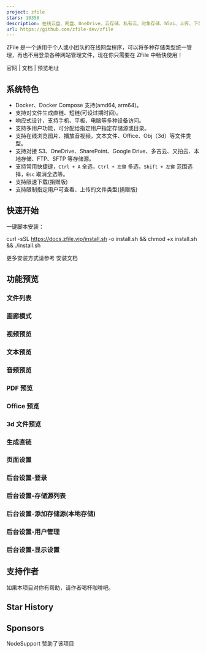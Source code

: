 ```yaml
---
project: zfile
stars: 10358
description: 在线云盘、网盘、OneDrive、云存储、私有云、对象存储、h5ai、上传、下载
url: https://github.com/zfile-dev/zfile
---
```


ZFile 是一个适用于个人或小团队的在线网盘程序，可以将多种存储类型统一管理，再也不用登录各种网站管理文件，现在你只需要在 ZFile 中畅快使用！

官网 | 文档 | 预览地址

系统特色
----

-   Docker、Docker Compose 支持(amd64, arm64)。
-   支持对文件生成直链、短链(可设过期时间)。
-   响应式设计，支持手机、平板、电脑等多种设备访问。
-   支持多用户功能，可分配给指定用户指定存储源或目录。
-   支持在线浏览图片、播放音视频，文本文件、Office、Obj（3d）等文件类型。
-   支持对接 S3、OneDrive、SharePoint、Google Drive、多吉云、又拍云、本地存储、FTP、SFTP 等存储源。
-   支持常用快捷键，`Ctrl + A` 全选，`Ctrl + 左键` 多选，`Shift + 左键` 范围选择，`Esc` 取消全选等。
-   支持限速下载(捐赠版)
-   支持限制指定用户可查看、上传的文件类型(捐赠版)

快速开始
----

一键脚本安装：

curl -sSL https://docs.zfile.vip/install.sh -o install.sh && chmod +x install.sh && ./install.sh

更多安装方式请参考 安装文档

功能预览
----

### 文件列表

### 画廊模式

### 视频预览

### 文本预览

### 音频预览

### PDF 预览

### Office 预览

### 3d 文件预览

### 生成直链

### 页面设置

### 后台设置-登录

### 后台设置-存储源列表

### 后台设置-添加存储源(本地存储)

### 后台设置-用户管理

### 后台设置-显示设置

支持作者
----

如果本项目对你有帮助，请作者喝杯咖啡吧。

Star History
------------

Sponsors
--------

NodeSupport 赞助了该项目
